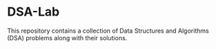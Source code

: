 # DSA-Lab
This repository contains a collection of Data Structures and Algorithms (DSA) problems along with their solutions.
